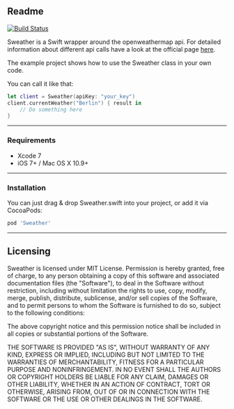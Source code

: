 ## Readme
[![Build Status](https://travis-ci.org/bfolder/Sweather.svg?branch=master)](https://travis-ci.org/bfolder/Sweather)

Sweather is a Swift wrapper around the openweathermap api.
For detailed information about different api calls have a look at the official page [here](http://openweathermap.org).

The example project shows how to use the Sweather class in your own code.

You can call it like that:

```swift
let client = Sweather(apiKey: "your_key")
client.currentWeather("Berlin") { result in
	// Do something here
}
```

---
### Requirements
+ Xcode 7
+ iOS 7+ / Mac OS X 10.9+

---
### Installation
You can just drag & drop Sweather.swift into your project, or add it via CocoaPods:

```Ruby
pod 'Sweather'
```

---
## Licensing

Sweather is licensed under MIT License. Permission is hereby granted, free of charge, to any person obtaining a copy of this software and associated documentation files (the "Software"), to deal in the Software without restriction, including without limitation the rights to use, copy, modify, merge, publish, distribute, sublicense, and/or sell copies of the Software, and to permit persons to whom the Software is furnished to do so, subject to the following conditions:

The above copyright notice and this permission notice shall be included in all copies or substantial portions of the Software.

THE SOFTWARE IS PROVIDED "AS IS", WITHOUT WARRANTY OF ANY KIND, EXPRESS OR IMPLIED, INCLUDING BUT NOT LIMITED TO THE WARRANTIES OF MERCHANTABILITY, FITNESS FOR A PARTICULAR PURPOSE AND NONINFRINGEMENT. IN NO EVENT SHALL THE AUTHORS OR COPYRIGHT HOLDERS BE LIABLE FOR ANY CLAIM, DAMAGES OR OTHER LIABILITY, WHETHER IN AN ACTION OF CONTRACT, TORT OR OTHERWISE, ARISING FROM, OUT OF OR IN CONNECTION WITH THE SOFTWARE OR THE USE OR OTHER DEALINGS IN THE SOFTWARE.
